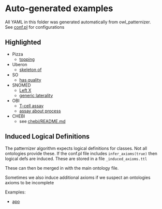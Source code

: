 # Auto-generated examples

All YAML in this folder was generated automatically from owl_patternizer. See [conf.pl](conf.pl) for configurations

## Highlighted

 * Pizza
    * [topping](pizza/Pizza_hasTopping_X.yaml)
 * Uberon
    * [skeleton of](uberon/X_skeleton_of_X.yaml)
 * SO
    * [has quality](so/X_has_quality_X.yaml)
 * SNOMED
    * [Left X](sctid/X_Laterality__attribute__Left__qualifier_value_.yaml)
    * [generic laterality](ctid/X_Laterality__attribute__X.yaml)
 * OBI
    * [T-cell assay](obi/biological_activity_assay_measuring_epitope_specific_cytokine_production_by_T_cells_has_specified_output_information_content_entity_is_about_X.yaml)
    * [assay about process](obi/X_has_specified_output_information_content_entity_is_about_X.yaml)
 * CHEBI
    * see [chebi/README.md](chebi/README.md)

## Induced Logical Definitions

The patternizer algorithm expects logical definitions for classes. Not all ontologies provide these. If the conf.pl file includes `infer_axioms(true)` then logical defs are induced. These are stored in a file `_induced_axioms.ttl`

These can then be merged in with the main ontology file.

Sometimes we also induce additional axioms if we suspect an ontologies axioms to be incomplete

Examples:

 * [apo](examples/apo/_induced_axioms.ttl)



